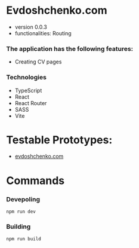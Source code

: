 # Evdoshchenko.com

* version 0.0.3
* functionalities: Routing

### The application has the following features:
* Creating CV pages

### Technologies
* TypeScript
* React
* React Router
* SASS
* Vite

# Testable Prototypes: 

* [evdoshchenko.com](http://evdoshchenko.com/)

# Commands

### Devepoling
```
npm run dev
```

### Building
```
npm run build
```
